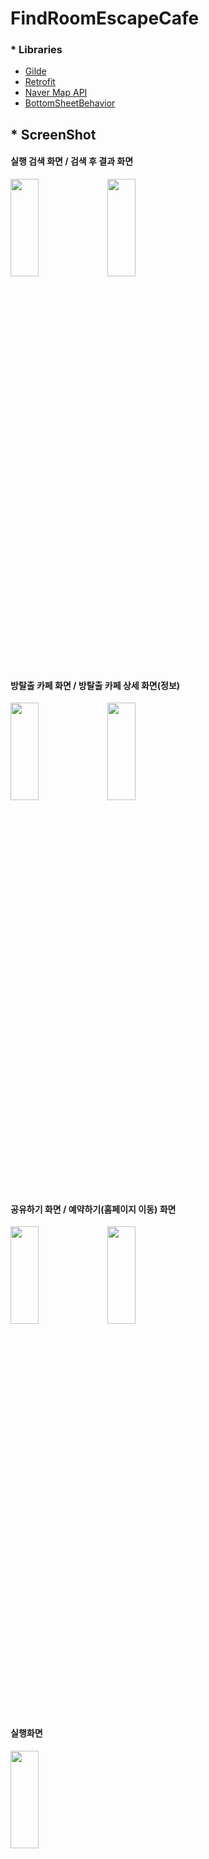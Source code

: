 # FindRoomEscapeCafe


### * Libraries
  
- [Gilde](https://github.com/bumptech/glide)    
- [Retrofit](https://github.com/square/retrofit)
- [Naver Map API](https://www.ncloud.com/product/applicationService/maps)   
- [BottomSheetBehavior](https://developer.android.com/reference/com/google/android/material/bottomsheet/BottomSheetBehavior)


## * ScreenShot   

#### 실행 검색 화면  /  검색 후 결과 화면   
<p float="center">
<img src="https://user-images.githubusercontent.com/71965874/132612435-59a8624e-a3b8-40be-8a91-e08702b1aa3b.jpg" width="30%" height="20%">
<img src="https://user-images.githubusercontent.com/71965874/132612438-e58774c1-580f-4720-83b7-5cf32487f0e5.jpg" width="30%" height="20%">
</p>

####  방탈출 카페  화면  /  방탈출 카페 상세 화면(정보)   
<p float="center">
<img src="https://user-images.githubusercontent.com/71965874/132612444-e516287b-8b7b-4a94-8fe4-9bc53e71a564.jpg" width="30%" height="20%">
<img src="https://user-images.githubusercontent.com/71965874/132612450-011ea3aa-7df3-45e2-96b8-e72e94c712c8.jpg" width="30%" height="20%">
</p>

#### 공유하기 화면  /  예약하기(홈페이지 이동) 화면   
<p float="center">
<img src="https://user-images.githubusercontent.com/71965874/132612454-56a614cf-0c25-4922-91a6-e58a6b6de74b.jpg" width="30%" height="20%">
<img src="https://user-images.githubusercontent.com/71965874/132612455-c6741e7f-e295-4dba-a38e-fb0e9b5ef594.jpg" width="30%" height="20%">
</p>

#### 실행화면
<p float="center">
<img src="https://user-images.githubusercontent.com/71965874/132626510-96efbe8b-ffe6-4ed6-94db-55b1dae5c569.gif" width="30%" height="20%">
</p>



